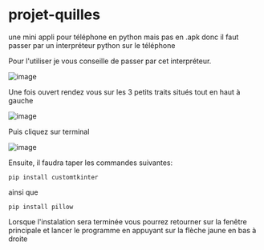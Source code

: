 # projet-quilles
une mini appli pour téléphone en python mais pas en .apk donc il faut passer par un interpréteur python sur le téléphone

Pour l'utiliser je vous conseille de passer par cet interpréteur.

![image](https://user-images.githubusercontent.com/85625458/181009910-3cd15f99-618c-4013-8082-f5807b998b35.png)


Une fois ouvert rendez vous sur les 3 petits traits situés tout en haut à gauche

![image](https://user-images.githubusercontent.com/85625458/181011030-d5e811bc-bc60-4a94-95ba-04fd6e59f9f3.png)


Puis cliquez sur terminal

![image](https://user-images.githubusercontent.com/85625458/181012268-b7da67aa-bea9-4a0b-9115-ee4feb19f865.png)


Ensuite, il faudra taper les commandes suivantes:

    pip install customtkinter
    
  ainsi que
  
    pip install pillow
  
Lorsque l'instalation sera terminée vous pourrez retourner sur la fenêtre principale et lancer le programme en appuyant sur la flèche jaune en bas à droite
